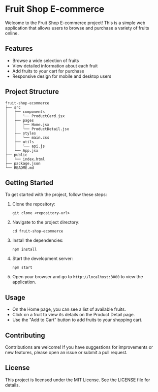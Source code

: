 # Fruit Shop E-commerce

Welcome to the Fruit Shop E-commerce project! This is a simple web application that allows users to browse and purchase a variety of fruits online.

## Features

- Browse a wide selection of fruits
- View detailed information about each fruit
- Add fruits to your cart for purchase
- Responsive design for mobile and desktop users

## Project Structure

```
fruit-shop-ecommerce
├── src
│   ├── components
│   │   └── ProductCard.jsx
│   ├── pages
│   │   ├── Home.jsx
│   │   └── ProductDetail.jsx
│   ├── styles
│   │   └── main.css
│   ├── utils
│   │   └── api.js
│   └── App.jsx
├── public
│   └── index.html
├── package.json
└── README.md
```

## Getting Started

To get started with the project, follow these steps:

1. Clone the repository:
   ```
   git clone <repository-url>
   ```

2. Navigate to the project directory:
   ```
   cd fruit-shop-ecommerce
   ```

3. Install the dependencies:
   ```
   npm install
   ```

4. Start the development server:
   ```
   npm start
   ```

5. Open your browser and go to `http://localhost:3000` to view the application.

## Usage

- On the Home page, you can see a list of available fruits.
- Click on a fruit to view its details on the Product Detail page.
- Use the "Add to Cart" button to add fruits to your shopping cart.

## Contributing

Contributions are welcome! If you have suggestions for improvements or new features, please open an issue or submit a pull request.

## License

This project is licensed under the MIT License. See the LICENSE file for details.